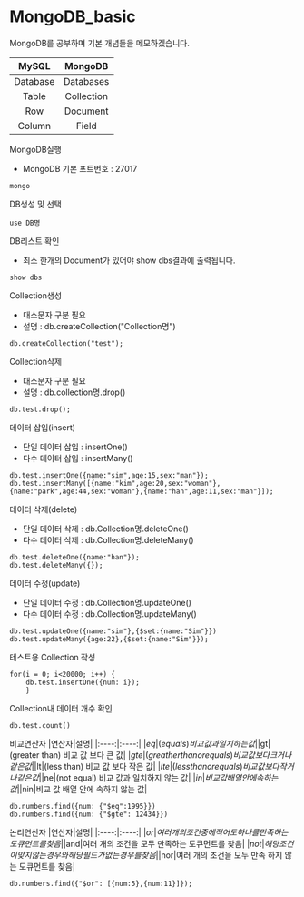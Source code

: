 # MongoDB_basic

MongoDB를 공부하며 기본 개념들을 메모하겠습니다.


|MySQL|MongoDB|
|:----:|:----:|
|Database|Databases|
|Table|Collection|
|Row|Document|
|Column|Field|

MongoDB실행
- MongoDB 기본 포트번호 : 27017
```
mongo
```
DB생성 및 선택
```
use DB명
```
DB리스트 확인
- 최소 한개의 Document가 있어야 show dbs결과에 출력됩니다.
```
show dbs
```
Collection생성
- 대소문자 구분 필요
- 설명 : db.createCollection("Collection명")
```
db.createCollection("test");
```
Collection삭제
- 대소문자 구분 필요
- 설명 : db.collection명.drop()
```
db.test.drop();
```
데이터 삽입(insert)
- 단일 데이터 삽입 : insertOne()
- 다수 데이터 삽입 : insertMany()
```
db.test.insertOne({name:"sim",age:15,sex:"man"});
db.test.insertMany([{name:"kim",age:20,sex:"woman"},{name:"park",age:44,sex:"woman"},{name:"han",age:11,sex:"man"}]);
```
데이터 삭제(delete)
- 단일 데이터 삭제 : db.Collection명.deleteOne()
- 다수 데이터 삭제 : db.Collection명.deleteMany()
```
db.test.deleteOne({name:"han"});
db.test.deleteMany({});
```
데이터 수정(update)
- 단일 데이터 수정 : db.Collection명.updateOne()
- 다수 데이터 수정 : db.Collection명.updateMany()
```
db.test.updateOne({name:"sim"},{$set:{name:"Sim"}})
db.test.updateMany({age:22},{$set:{name:"Sim"}});
```
테스트용 Collection 작성
```
for(i = 0; i<20000; i++) {
    db.test.insertOne({num: i});
    }
```
Collection내 데이터 개수 확인
```
db.test.count()
```
비교연산자
|연산자|설명|
|:----:|:----:|
|$eq|(equals) 비교 값과 일치하는 값|
|$gt|(greater than) 비교 값 보다 큰 값|
|$gte|(greather than or equals) 비교 값 보다 크거나 같은 값|
|$lt|(less than) 비교 값 보다 작은 값|
|$lte|(less than or equals) 비교 값 보다 작거나 같은 값|
|$ne|(not equal) 비교 값과 일치하지 않는 값|
|$in|비교 값 배열 안에 속하는 값|
|$nin|비교 값 배열 안에 속하지 않는 값|
```
db.numbers.find({num: {"$eq":1995}})
db.numbers.find({num: {"$gte": 12434}})
```
논리연산자
|연산자|설명|
|:----:|:----:|
|$or|여러 개의 조건 중에 적어도 하나를 만족하는 도큐먼트를 찾음|
|$and|여러 개의 조건을 모두 만족하는 도큐먼트를 찾음|
|$not|해당 조건이 맞지 않는 경우와 해당 필드가 없는 경우를 찾음|
|$nor|여러 개의 조건을 모두 만족 하지 않는 도큐먼트를 찾음|
```
db.numbers.find({"$or": [{num:5},{num:11}]});
```
